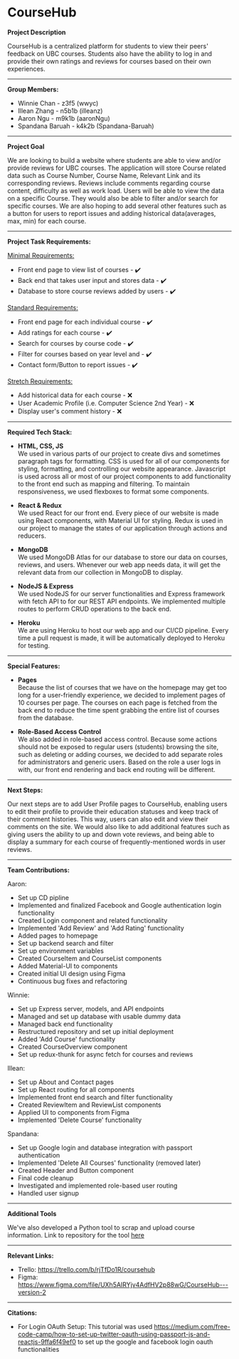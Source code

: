 ﻿
# CourseHub

**Project Description**

CourseHub is a centralized platform for students to view their peers' feedback on UBC courses.  Students also have the ability to log in and provide their own ratings and reviews for courses based on their own experiences.

---
**Group Members:**
* Winnie Chan - z3f5 (wwyc)
* Illean Zhang - n5b1b (illeanz)
* Aaron Ngu - m9k1b (aaronNgu)
* Spandana Baruah -  k4k2b (Spandana-Baruah)

---
**Project Goal**

We are looking to build a website where students are able to view and/or provide reviews for UBC courses. The application will store Course related data such as Course Number, Course Name, Relevant Link and its corresponding reviews. Reviews include comments regarding course content, difficulty as well as work load. Users will be able to view the data on a specific Course. They would also be able to filter and/or search for specific courses. We are also hoping to add several other features such as a button for users to report issues and adding historical data(averages, max, min) for each course.

---
**Project Task Requirements:**

<ins>Minimal Requirements:</ins>
* Front end page to view list of courses -   :heavy_check_mark:
* Back end that takes user input and stores data -   :heavy_check_mark:
* Database to store course reviews added by users -   :heavy_check_mark:

<ins>Standard Requirements:</ins>
* Front end page for each individual course -   :heavy_check_mark:
* Add ratings for each course -   :heavy_check_mark:
* Search for courses by course code -   :heavy_check_mark:
* Filter for courses based on year level and  -   :heavy_check_mark:
* Contact form/Button to report issues -   :heavy_check_mark:

<ins>Stretch Requirements:</ins>
* Add historical data for each course -   :x:
* User Academic Profile (i.e. Computer Science 2nd Year) -   :x:
* Display user's comment history -   :x:

---

**Required Tech Stack:**
* **HTML, CSS, JS**  
	We used in various parts of our project to create divs and sometimes paragraph tags for formatting. CSS is used for all of our components for styling, formatting, and controlling our website appearance. Javascript is used across all or most of our project components to add functionality to the front end such as mapping and filtering. To maintain responsiveness, we used flexboxes to format some components.

* **React & Redux**  
	We used React for our front end. Every piece of our website is made using React components, with Material UI for styling. Redux is used in our project to manage the states of our application through actions and reducers.

* **MongoDB**  
	We used MongoDB Atlas for our database to store our data on courses, reviews, and users. Whenever our web app needs data, it will get the relevant data from our collection in MongoDB to display.

* **NodeJS & Express**  
	We used NodeJS for our server functionalities and Express framework with fetch API to for our REST API endpoints. We implemented multiple routes to perform CRUD operations to the back end.

* **Heroku**  
We are using Heroku to host our web app and our CI/CD pipeline. Every time a pull request is made, it will be automatically deployed to Heroku for testing. 

---
**Special Features:**
* **Pages**  
Because the list of courses that we have on the homepage may get too long for a user-friendly experience, we decided to implement pages of 10 courses per page. The courses on each page is fetched from the back end to reduce the time spent grabbing the entire list of courses from the database.

* **Role-Based Access Control**  
We also added in role-based access control. Because some actions should not be exposed to regular users (students) browsing the site, such as deleting or adding courses, we decided to add separate roles for administrators and generic users. Based on the role a user logs in with, our front end rendering and back end routing will be different.

---
**Next Steps:**

Our next steps are to add User Profile pages to CourseHub, enabling users to edit their profile to provide their education statuses and keep track of their comment histories. This way, users can also edit and view their comments on the site. We would also like to add additional features such as giving users the ability to up and down vote reviews, and being able to display a summary for each course of frequently-mentioned words in user reviews.

---
**Team Contributions:**

Aaron:  
* Set up CD pipline
* Implemented and finalized Facebook and Google authentication login functionality
* Created Login component and related functionality
* Implemented 'Add Review' and 'Add Rating' functionality
* Added pages to homepage
* Set up backend search and filter
* Set up environment variables
* Created CourseItem and CourseList components
* Added Material-UI to components
* Created initial UI design using Figma
* Continuous bug fixes and refactoring

Winnie:  
* Set up Express server, models, and API endpoints
* Managed and set up database with usable dummy data
* Managed back end functionality
* Restructured repository and set up initial deployment
* Added 'Add Course' functionality
* Created CourseOverview component
* Set up redux-thunk for async fetch for courses and reviews

Illean:  
* Set up About and Contact pages
* Set up React routing for all components
* Implemented front end search and filter functionality
* Created ReviewItem and ReviewList components
* Applied UI to components from Figma
* Implemented 'Delete Course' functionality

Spandana:  
* Set up Google login and database integration with passport authentication
* Implemented 'Delete All Courses' functionality (removed later)
* Created Header and Button component
* Final code cleanup
* Investigated and implemented role-based user routing
* Handled user signup 
---
**Additional Tools**

We've also developed a Python tool to scrap and upload course information.
Link to repository for the tool [here](https://github.com/aaronNgu/CourseLoader)

---
**Relevant Links:**
*  Trello:  https://trello.com/b/rjTfDo1R/coursehub
*  Figma:  https://www.figma.com/file/UXh5AIRYjv4AdfHV2p88wG/CourseHub---version-2

---
**Citations:**
* For Login OAuth Setup: This tutorial was used https://medium.com/free-code-camp/how-to-set-up-twitter-oauth-using-passport-js-and-reactjs-9ffa6f49ef0 to set up the google and facebook login oauth functionalities
